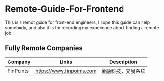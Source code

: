 # Remote-Guide-For-Frontend
This is a remot guide for front-end engineers, I hope this guide can help somebody, and also it is for recording my experience about finding a remote job

## Fully Remote Companies

|  Company   | Links  |  Description  |
|  ----  |  ----  |  ----  |
| FinPoints  | https://www.finpoints.com |  金融科技，交易系统 |
